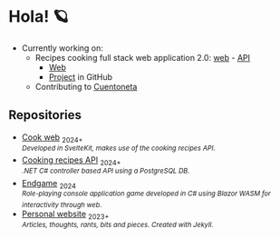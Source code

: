 # Hola! 🪐

- Currently working on:
  - Recipes cooking full stack web application 2.0: [web](https://github.com/luz-ojeda/cook-web) - [API](https://github.com/luz-ojeda/cook-api)
    - [Web](https://cook-web-weathered-thunder-7639.fly.dev/)
    - [Project](https://github.com/users/luz-ojeda/projects/9) in GitHub
  - Contributing to [Cuentoneta](https://github.com/cuentoneta/cuentoneta)

## Repositories

- [Cook web](https://github.com/luz-ojeda/cook-web) <sub>2024+</sub><br /><sup>_Developed in SvelteKit, makes use of the cooking recipes API._</sup>
- [Cooking recipes API](https://github.com/luz-ojeda/cook-api) <sub>2024+</sub><br /><sup>_.NET C# controller based API using a PostgreSQL DB._</sup>
- [Endgame](https://github.com/luz-ojeda/c-players-guide-endgame) <sub>2024</sub> <br /><sup>_Role-playing console application game developed in C# using Blazor WASM for interactivity through web._</sup>
- [Personal website](https://github.com/luz-ojeda/luz-ojeda.github.io) <sub>2023+</sub> <br /><sup>_Articles, thoughts, rants, bits and pieces. Created with Jekyll._</sup>
